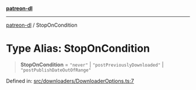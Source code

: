 [**patreon-dl**](../README.md)

***

[patreon-dl](../README.md) / StopOnCondition

# Type Alias: StopOnCondition

> **StopOnCondition** = `"never"` \| `"postPreviouslyDownloaded"` \| `"postPublishDateOutOfRange"`

Defined in: [src/downloaders/DownloaderOptions.ts:7](https://github.com/patrickkfkan/patreon-dl/blob/4dbe5b7f9bc86c654049194392d94f0aeefc44c0/src/downloaders/DownloaderOptions.ts#L7)
